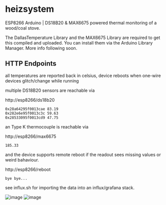 # heizsystem

ESP8266 Arduino | DS18B20 &amp; MAX6675 powered thermal monitoring of a wood/coal stove.


The DallasTemperature Library and the MAX6675 Library are required to get this compiled and uploaded. You can install them via the Arduino Library Manager.  More info following soon.

## HTTP Endpoints

all temperatures are reported back in celsius, device reboots when one-wire devices glitch/change while running

multiple DS18B20 sensors are reachable via

http://esp8266/ds18b20

```
0x28a64295f0013cae 83.19
0x282e6e95f0013c3c 59.63
0x28533095f0013cd9 47.75
```

an Type K thermocouple is reachable via

http://esp8266/max6675

```
185.33
```

and the device supports remote reboot if the readout sees missing values or weird bahaviour.

http://esp8266/reboot

```
bye bye...
```

see influx.sh for importing the data into an influx/grafana stack.

![image](https://user-images.githubusercontent.com/10135145/203664407-d3e9d9f0-c003-46a6-9bf8-511ae1e9eff8.png)
![image](https://user-images.githubusercontent.com/10135145/203664408-c2c90bda-ad35-4a7c-a269-950d11b82970.png)

